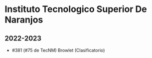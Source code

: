 # Instituto Tecnologico Superior De Naranjos

## 2022-2023

- #381 (#75 de TecNM) Browlet (Clasificatorio)


